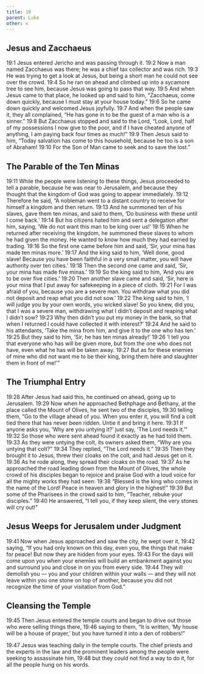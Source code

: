 ```yaml
---
title: 19
parent: Luke
other: x
---
```


## Jesus and Zacchaeus

<a name="19:1">19:1</a> Jesus entered Jericho and was passing through it. <a name="19:2">19:2</a> Now a man named Zacchaeus was there; he was a chief tax collector and was rich. <a name="19:3">19:3</a> He was trying to get a look at Jesus, but being a short man he could not see over the crowd. <a name="19:4">19:4</a> So he ran on ahead and climbed up into a sycamore tree to see him, because Jesus was going to pass that way. <a name="19:5">19:5</a> And when Jesus came to that place, he looked up and said to him, “Zacchaeus, come down quickly, because I must stay at your house today.” <a name="19:6">19:6</a> So he came down quickly and welcomed Jesus joyfully. <a name="19:7">19:7</a> And when the people saw it, they all complained, “He has gone in to be the guest of a man who is a sinner.” <a name="19:8">19:8</a> But Zacchaeus stopped and said to the Lord, “Look, Lord, half of my possessions I now give to the poor, and if I have cheated anyone of anything, I am paying back four times as much!” <a name="19:9">19:9</a> Then Jesus said to him, “Today salvation has come to this household, because he too is a son of Abraham! <a name="19:10">19:10</a> For the Son of Man came to seek and to save the lost.”

## The Parable of the Ten Minas

<a name="19:11">19:11</a> While the people were listening to these things, Jesus proceeded to tell a parable, because he was near to Jerusalem, and because they thought that the kingdom of God was going to appear immediately. <a name="19:12">19:12</a> Therefore he said, “A nobleman went to a distant country to receive for himself a kingdom and then return. <a name="19:13">19:13</a> And he summoned ten of his slaves, gave them ten minas, and said to them, ‘Do business with these until I come back.’ <a name="19:14">19:14</a> But his citizens hated him and sent a delegation after him, saying, ‘We do not want this man to be king over us!’ <a name="19:15">19:15</a> When he returned after receiving the kingdom, he summoned these slaves to whom he had given the money. He wanted to know how much they had earned by trading. <a name="19:16">19:16</a> So the first one came before him and said, ‘Sir, your mina has made ten minas more.’ <a name="19:17">19:17</a> And the king said to him, ‘Well done, good slave! Because you have been faithful in a very small matter, you will have authority over ten cities.’ <a name="19:18">19:18</a> Then the second one came and said, ‘Sir, your mina has made five minas.’ <a name="19:19">19:19</a> So the king said to him, ‘And you are to be over five cities.’ <a name="19:20">19:20</a> Then another slave came and said, ‘Sir, here is your mina that I put away for safekeeping in a piece of cloth. <a name="19:21">19:21</a> For I was afraid of you, because you are a severe man. You withdraw what you did not deposit and reap what you did not sow.’ <a name="19:22">19:22</a> The king said to him, ‘I will judge you by your own words, you wicked slave! So you knew, did you, that I was a severe man, withdrawing what I didn’t deposit and reaping what I didn’t sow? <a name="19:23">19:23</a> Why then didn’t you put my money in the bank, so that when I returned I could have collected it with interest?’ <a name="19:24">19:24</a> And he said to his attendants, ‘Take the mina from him, and give it to the one who has ten.’ <a name="19:25">19:25</a> But they said to him, ‘Sir, he has ten minas already!’ <a name="19:26">19:26</a> ‘I tell you that everyone who has will be given more, but from the one who does not have, even what he has will be taken away. <a name="19:27">19:27</a> But as for these enemies of mine who did not want me to be their king, bring them here and slaughter them in front of me!’”

## The Triumphal Entry

<a name="19:28">19:28</a> After Jesus had said this, he continued on ahead, going up to Jerusalem. <a name="19:29">19:29</a> Now when he approached Bethphage and Bethany, at the place called the Mount of Olives, he sent two of the disciples, <a name="19:30">19:30</a> telling them, “Go to the village ahead of you. When you enter it, you will find a colt tied there that has never been ridden. Untie it and bring it here. <a name="19:31">19:31</a> If anyone asks you, ‘Why are you untying it?’ just say, ‘The Lord needs it.’” <a name="19:32">19:32</a> So those who were sent ahead found it exactly as he had told them. <a name="19:33">19:33</a> As they were untying the colt, its owners asked them, “Why are you untying that colt?” <a name="19:34">19:34</a> They replied, “The Lord needs it.” <a name="19:35">19:35</a> Then they brought it to Jesus, threw their cloaks on the colt, and had Jesus get on it. <a name="19:36">19:36</a> As he rode along, they spread their cloaks on the road. <a name="19:37">19:37</a> As he approached the road leading down from the Mount of Olives, the whole crowd of his disciples began to rejoice and praise God with a loud voice for all the mighty works they had seen: <a name="19:38">19:38</a> “Blessed is the king who comes in the name of the Lord! Peace in heaven and glory in the highest!” <a name="19:39">19:39</a> But some of the Pharisees in the crowd said to him, “Teacher, rebuke your disciples.” <a name="19:40">19:40</a> He answered, “I tell you, if they keep silent, the very stones will cry out!”

## Jesus Weeps for Jerusalem under Judgment

<a name="19:41">19:41</a> Now when Jesus approached and saw the city, he wept over it, <a name="19:42">19:42</a> saying, “If you had only known on this day, even you, the things that make for peace! But now they are hidden from your eyes. <a name="19:43">19:43</a> For the days will come upon you when your enemies will build an embankment against you and surround you and close in on you from every side. <a name="19:44">19:44</a> They will demolish you — you and your children within your walls — and they will not leave within you one stone on top of another, because you did not recognize the time of your visitation from God.”

## Cleansing the Temple

<a name="19:45">19:45</a> Then Jesus entered the temple courts and began to drive out those who were selling things there, <a name="19:46">19:46</a> saying to them, “It is written, ‘My house will be a house of prayer,’ but you have turned it into a den of robbers!”

<a name="19:47">19:47</a> Jesus was teaching daily in the temple courts. The chief priests and the experts in the law and the prominent leaders among the people were seeking to assassinate him, <a name="19:48">19:48</a> but they could not find a way to do it, for all the people hung on his words.


